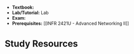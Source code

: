 - **Textbook:** 
- **Lab/Tutorial:** Lab
- **Exam:** 
- **Prerequisites:** [[INFR 2421U - Advanced Networking II]]

# Study Resources